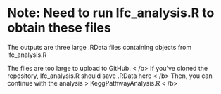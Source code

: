 # Note: Need to run lfc_analysis.R to obtain these files
The outputs are three large .RData files containing objects from lfc_analysis.R

The files are too large to upload to GitHub. < /b>
If you've cloned the repository, lfc_analysis.R should save .RData here < /b>
Then, you can continue with the analysis > KeggPathwayAnalysis.R < /b>
